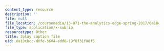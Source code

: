 ```yaml
---
content_type: resource
description: ''
file: null
file_location: /coursemedia/15-071-the-analytics-edge-spring-2017/0a10cbccd0feb604edd819f8f31f88f5_dgjhoPD1FA0.srt
file_type: application/x-subrip
resourcetype: Other
title: 3play caption file
uid: 0a10cbcc-d0fe-b604-edd8-19f8f31f88f5
---
```

